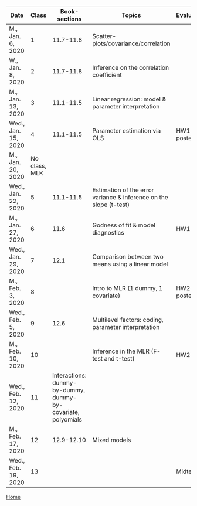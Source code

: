 
| Date	| Class | Book-sections |	Topics	| Evaluation |
|-------|-------|---------------|---------|------------|
| M., Jan. 6, 2020	| 1 |	11.7-11.8	| Scatter-plots/covariance/correlation | |	
| W., Jan. 8, 2020| 	2|11.7-11.8|	Inference on the correlation coefficient| |
| M., Jan. 13, 2020	   |  3	           |11.1-11.5 |Linear regression: model & parameter interpretation||	
| Wed., Jan. 15, 2020  |  4		       |11.1-11.5|   Parameter estimation via OLS	|HW1-posted|
| M., Jan. 20, 2020	   | No class, MLK|  | | |			
| Wed., Jan. 22, 2020  | 	5| 11.1-11.5|	Estimation of the error variance & inference on the slope (t-test) | |
| M., Jan. 27, 2020	   | 	6|	11.6|	Godness of fit & model diagnostics|	HW1-due|
| Wed., Jan. 29, 2020  | 7	|12.1|	Comparison between two means using a linear model	| |
| M., Feb. 3, 2020	   | 	8	|	|Intro to MLR (1 dummy, 1 covariate)	|HW2-posted|
| Wed., Feb. 5, 2020   | 	9	|12.6	|Multilevel factors: coding, parameter interpretation	| |
| M., Feb. 10, 2020	   | 	10	| | Inference in the MLR (F-test and t-test)|	 HW2-due |
| Wed., Feb. 12, 2020  | 	11	|	Interactions: dummy-by-dummy, dummy-by-covariate, polyomials | |	
| M., Feb. 17, 2020	   | 12	|12.9-12.10	| Mixed models | |	
| Wed., Feb. 19, 2020  | 	13	|	| | Midterm |	


[Home](https://github.com/gdlc/EPI809/blob/master/SCHEDULE_MODULE1.md)
